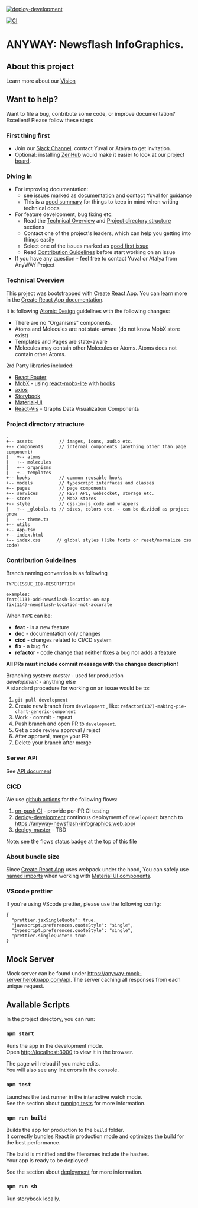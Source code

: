 [![deploy-development](https://github.com/hasadna/anyway-newsflash-infographics/workflows/deploy-development/badge.svg)](https://github.com/hasadna/anyway-newsflash-infographics/actions?query=workflow%3Adeploy-development)

[![CI](https://github.com/hasadna/anyway-newsflash-infographics/workflows/CI/badge.svg)](https://github.com/hasadna/anyway-newsflash-infographics/actions?query=workflow%3ACI)

# ANYWAY: Newsflash InfoGraphics.
## About this project
Learn more about our [Vision](https://github.com/hasadna/anyway-newsflash-infographics/blob/development/Vision.md)

## Want to help?
Want to file a bug, contribute some code, or improve documentation? Excellent! Please follow these steps
### First thing first
* Join our [Slack Channel](https://app.slack.com/client/T02G85W3A/CLWT1CLDQ). contact Yuval or Atalya to get invitation.
* Optional: installing [ZenHub](https://chrome.google.com/webstore/detail/zenhub-for-github/ogcgkffhplmphkaahpmffcafajaocjbd) would make it easier to look at our project [board](https://github.com/hasadna/anyway-newsflash-infographics#workspaces/anyway-5e00f3aa79454c5108bf2370/).

### Diving in
* For improving documentation:
    - see issues marked as [documentation](https://github.com/hasadna/anyway-newsflash-infographics/issues?q=is%3Aopen+is%3Aissue+label%3Adocumentation) and contact Yuval for guidance
    - This is a [good summary](https://medium.com/@kvosswinkel/coding-like-a-journalist-ee52360a16bc) for things to keep in mind when writing technical docs
* For feature development, bug fixing etc:
    - Read the [Technical Overview](https://github.com/hasadna/anyway-newsflash-infographics#technical-overview) 
    and [Project directory structure](https://github.com/hasadna/anyway-newsflash-infographics#project-directory-structure) sections 
    - Contact one of the project's leaders, which can help you getting into things easily
    - Select one of the issues marked as [good first issue](https://github.com/hasadna/anyway-newsflash-infographics/issues?q=is%3Aopen+is%3Aissue+label%3A%22good+first+issue%22)
    - Read [Contribution Guidelines](https://github.com/hasadna/anyway-newsflash-infographics#contribution-guidelines) before start working on an issue
* If you have any question - feel free to contact Yuval or Atalya from AnyWAY Project

### Technical Overview
This project was bootstrapped with [Create React App](https://github.com/facebook/create-react-app).
You can learn more in the [Create React App documentation](https://facebook.github.io/create-react-app/docs/getting-started).

It is following [Atomic Design](https://bradfrost.com/blog/post/atomic-web-design/) guidelines with the following changes:
* There are no "Organisms" components.
* Atoms and Molecules are not state-aware (do not know MobX store exist)
* Templates and Pages are state-aware
* Molecules may contain other Molecules or Atoms. Atoms does not contain other Atoms.

2rd Party libraries included:
* [React Router](https://reacttraining.com/react-router/web/guides/quick-start)
* [MobX](https://mobx.js.org/) - using [react-mobx-lite](https://github.com/mobxjs/mobx-react-lite) with [hooks](https://mobx-react.js.org/libraries)
* [axios](https://github.com/axios/axios)
* [Storybook](https://storybook.js.org/)
* [Material-UI](https://material-ui.com/)
* [React-Vis](https://uber.github.io/react-vis/) - Graphs Data Visualization Components

### Project directory structure
```
.
+-- assets          // images, icons, audio etc.
+-- components      // internal components (anything other than page component)
|   +-- atoms
|   +-- molecules
|   +-- organisms
|   +-- templates
+-- hooks           // common reusable hooks 
+-- models          // typescript interfaces and classes
+-- pages           // page components
+-- services        // REST API, websocket, storage etc.
+-- store           // MobX stores
+-- style           // css-in-js code and wrappers
|   +-- _globals.ts // sizes, colors etc. - can be divided as project grow
|   +-- theme.ts
+-- utils
+-- App.tsx
+-- index.html
+-- index.css      // global styles (like fonts or reset/normalize css code)
```

### Contribution Guidelines
Branch naming convention is as following
```
TYPE(ISSUE_ID)-DESCRIPTION

examples:
feat(113)-add-newsflash-location-on-map
fix(114)-newsflash-location-not-accurate
```
When `TYPE` can be:
* **feat** - is a new feature
* **doc** - documentation only changes
* **cicd** - changes related to CI/CD system
* **fix** - a bug fix
* **refactor** -  code change that neither fixes a bug nor adds a feature

**All PRs must include commit message with the changes description!**

Branching system:
*master* - used for production <br>
*development* - anything else <br>
A standard procedure for working on an issue would be to:
1. `git pull development`
2. Create new branch from `development` , like: `refactor(137)-making-pie-chart-generic-component`
3. Work - commit - repeat
4. Push branch and open PR to `development`.
5. Get a code review approval / reject
6. After approval, merge your PR
7. Delete your branch after merge

### Server API <a id="serverapi"></a> 
See [API document](https://docs.google.com/document/d/1Hv5ItvwM3z9nn95LjlsYHL-o18V8PgWrrQOKIPiPymU)

### CICD <a id="cicd"></a> 
We use [github actions](https://github.com/marketplace?type=actions) for the following flows:

1. [on-push CI](https://github.com/hasadna/anyway-newsflash-infographics/actions?query=workflow%3ACI) - provide per-PR CI testing
2. [deploy-development](https://github.com/hasadna/anyway-newsflash-infographics/actions?query=workflow%3Adeploy-development) continous deployment of `development` branch to https://anyway-newsflash-infographics.web.app/
3. [deploy-master]() - TBD

Note: see the flows status badge at the top of this file

### About bundle size
Since [Create React App](https://github.com/facebook/create-react-app) uses webpack under the hood,
You can safely use [named imports](https://stackoverflow.com/questions/36795819/when-should-i-use-curly-braces-for-es6-import/36796281#36796281)
when working with [Material UI components](https://material-ui.com/guides/minimizing-bundle-size/#how-to-reduce-the-bundle-size).


### VScode prettier
If you're using VScode prettier, please use the following config:
```
{
  "prettier.jsxSingleQuote": true,
  "javascript.preferences.quoteStyle": "single",
  "typescript.preferences.quoteStyle": "single",
  "prettier.singleQuote": true
} 
```
## Mock Server 
Mock server can be found under https://anyway-mock-server.herokuapp.com/api.
The server caching all responses from each unique request.

## Available Scripts

In the project directory, you can run:

### `npm start`

Runs the app in the development mode.<br />
Open [http://localhost:3000](http://localhost:3000) to view it in the browser.

The page will reload if you make edits.<br />
You will also see any lint errors in the console.

### `npm test`

Launches the test runner in the interactive watch mode.<br />
See the section about [running tests](https://facebook.github.io/create-react-app/docs/running-tests) for more information.

### `npm run build`

Builds the app for production to the `build` folder.<br />
It correctly bundles React in production mode and optimizes the build for the best performance.

The build is minified and the filenames include the hashes.<br />
Your app is ready to be deployed!

See the section about [deployment](https://facebook.github.io/create-react-app/docs/deployment) for more information.

### `npm run sb`
Run [storybook](https://storybook.js.org/docs/configurations/cli-options/#for-start-storybook) locally.
